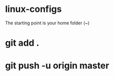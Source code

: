 # linux-configs

The starting point is your home folder (~)

# git add .
# git push -u origin master
